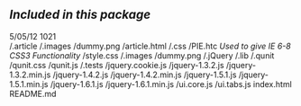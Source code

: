 ## *Included in this package*

5/05/12 1021  
		/.article
				/.images
						/dummy.png
				/article.html
		/.css
				/PIE.htc	*Used to give IE 6-8 CSS3 Functionality*
				/style.css
		/.images
				/dummy.png
		/.jQuery
				/.lib
						/.qunit
								/qunit.css
								/qunit.js
				/.tests
				/jquery.cookie.js
				/jquery-1.3.2.js
				/jquery-1.3.2.min.js
				/jquery-1.4.2.js
				/jquery-1.4.2.min.js
				/jquery-1.5.1.js
				/jquery-1.5.1.min.js
				/jquery-1.6.1.js
				/jquery-1.6.1.min.js
				/ui.core.js
		/ui.tabs.js
		index.html
		README.md